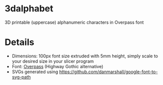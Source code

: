 # 3dalphabet
3D printable (uppercase) alphanumeric characters in Overpass font

# Details
- Dimensions: 100px font size extruded with 5mm height, simply scale to your desired size in your slicer program
- Font: [Overpass](https://fonts.google.com/specimen/Overpass) (Highway Gothic alternative)
- SVGs generated using https://github.com/danmarshall/google-font-to-svg-path
